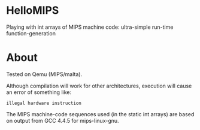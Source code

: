 HelloMIPS
=========

Playing with int arrays of MIPS machine code: ultra-simple run-time function-generation


About
=====

Tested on Qemu (MIPS/malta).

Although compilation will work for other architectures, execution will cause an error of something like:

    illegal hardware instruction


The MIPS machine-code sequences used (in the static int arrays) are based on output from GCC 4.4.5 for mips-linux-gnu.

